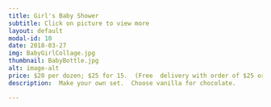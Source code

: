```yaml
---
title: Girl's Baby Shower
subtitle: Click on picture to view more
layout: default
modal-id: 10
date: 2018-03-27
img: BabyGirlCollage.jpg
thumbnail: BabyBottle.jpg
alt: image-alt
price: $20 per dozen; $25 for 15.  (Free  delivery with order of $25 or more)
description:  Make your own set.  Choose vanilla for chocolate.

---
```

